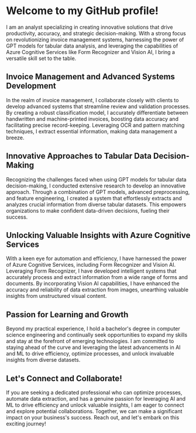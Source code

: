 
<body>
  <div class="section">
    <h1>Welcome to my GitHub profile!</h1>
    <div class="section-content">
      <p>
        I am an analyst specializing in creating <span class="highlight">innovative solutions</span> that drive productivity, accuracy, and strategic decision-making.
        With a strong focus on revolutionizing invoice management systems, harnessing the power of GPT models for tabular data analysis, and leveraging the capabilities of Azure Cognitive Services like Form Recognizer and Vision AI, I bring a versatile skill set to the table.
      </p>
    </div>
  </div>

  <div class="section">
    <h2 class="section-title">Invoice Management and Advanced Systems Development</h2>
    <div class="section-content">
      <p>
        In the realm of invoice management, I collaborate closely with clients to develop advanced systems that streamline review and validation processes.
        By creating a robust classification model, I accurately differentiate between handwritten and machine-printed invoices, boosting data accuracy and facilitating precise record-keeping.
        Leveraging OCR and pattern matching techniques, I extract essential information, making data management a breeze.
      </p>
    </div>
  </div>

  <div class="section">
    <h2 class="section-title">Innovative Approaches to Tabular Data Decision-Making</h2>
    <div class="section-content">
      <p>
        Recognizing the challenges faced when using GPT models for tabular data decision-making, I conducted extensive research to develop an innovative approach.
        Through a combination of GPT models, advanced preprocessing, and feature engineering, I created a system that effortlessly extracts and analyzes crucial information from diverse tabular datasets.
        This empowers organizations to make confident data-driven decisions, fueling their success.
      </p>
    </div>
  </div>

  <div class="section">
    <h2 class="section-title">Unlocking Valuable Insights with Azure Cognitive Services</h2>
    <div class="section-content">
      <p>
        With a keen eye for automation and efficiency, I have harnessed the power of Azure Cognitive Services, including Form Recognizer and Vision AI.
        Leveraging Form Recognizer, I have developed intelligent systems that accurately process and extract information from a wide range of forms and documents.
        By incorporating Vision AI capabilities, I have enhanced the accuracy and reliability of data extraction from images, unearthing valuable insights from unstructured visual content.
      </p>
    </div>
  </div>

  <div class="section">
    <h2 class="section-title">Passion for Learning and Growth</h2>
    <div class="section-content">
      <p>
        Beyond my practical experience, I hold a bachelor's degree in computer science engineering and continually seek opportunities to expand my skills and stay at the forefront of emerging technologies.
        I am committed to staying ahead of the curve and leveraging the latest advancements in AI and ML to drive efficiency, optimize processes, and unlock invaluable insights from diverse datasets.
      </p>
    </div>
  </div>

  <div class="section">
    <h2 class="section-title">Let's Connect and Collaborate!</h2>
    <div class="section-content">
      <p>
        If you are seeking a dedicated professional who can optimize processes, automate data extraction, and has a genuine passion for leveraging AI and ML to drive efficiency and unlock valuable insights, I am eager to connect and explore potential collaborations.
        Together, we can make a significant impact on your business's success. Reach out, and let's embark on this exciting journey!
      </p>
    </div>
  </div>
</body>
</html>
